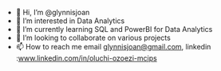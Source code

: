 - 👋 Hi, I’m @glynnisjoan
- 👀 I’m interested in Data Analytics
- 🌱 I’m currently learning SQL and PowerBI for Data Analytics
- 💞️ I’m looking to collaborate on various projects
- 📫 How to reach me email glynnisjoan@gmail.com, linkedin :www.linkedin.com/in/oluchi-ozoezi-mcips
<!---
glynnisjoan/glynnisjoan is a ✨ special ✨ repository because its `README.md` (this file) appears on your GitHub profile.
You can click the Preview link to take a look at your changes.
--->























































































